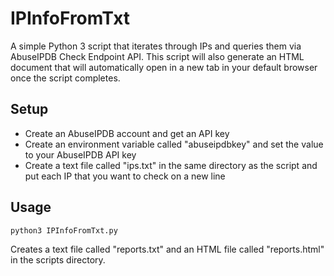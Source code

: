 # IPInfoFromTxt
A simple Python 3 script that iterates through IPs and queries them via AbuseIPDB Check Endpoint API. This script will also generate an HTML document that will automatically open in a new tab in your default browser once the script completes.

## Setup
- Create an AbuseIPDB account and get an API key
- Create an environment variable called "abuseipdbkey" and set the value to your AbuseIPDB API key
- Create a text file called "ips.txt" in the same directory as the script and put each IP that you want to check on a new line

## Usage 
    python3 IPInfoFromTxt.py
Creates a text file called "reports.txt" and an HTML file called "reports.html" in the scripts directory. 
